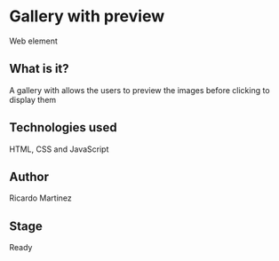 # Gallery with preview
Web element

## What is it?
A gallery with allows the users to preview the images before clicking to display them

## Technologies used
HTML, CSS and JavaScript

## Author
Ricardo Martinez

## Stage
Ready
